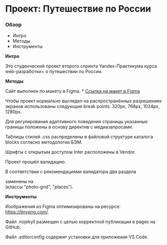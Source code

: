 # Проект: Путешествие по России

### Обзор
* Интро
* Методы
* Инструменты

**Интро**

Это студенческий проект второго спринта Yandex-Практикума курса web-разработки+ о путешествии по России.

**Методы**

Сайт выполнен по макету в Figma. * [Ссылка на макет в Figma](https://www.figma.com/file/5S2WSbEFL6awjVWJ0NWL8Q/Sprint-3_-Russia-_-desktop-mobile?node-id=28503%3A0)

Чтобы проект нормально выглядел на распространённых разрешениях экранов использованы следующие break points: 320px, 768px, 1024px, 1280px.

Для регулирования адаптивного поведения страницы указанные границы положены в основу директив с медиазапросами.

Таблицы стилей .css распределены в файловой структуре каталога blocks согласно методологии БЭМ.

Шрифты с открытым доступом Inter расположены в Vendor.

Проект прошёл валидацию.

В соответствии с рекомендациями валидатора два раздела <section> заменены на <div> (классы "photo-grid", "places").

**Инструменты**

Изображения из Figma оптимизированы на ресурсе: https://tinypng.com/.

Файл .nojekyll размещен с целью корректной публикации в pages на GitHub.

Файл .editorconfig содержит установки для приложения VS Code.
